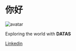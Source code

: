 # 你好

![avatar](/user/desktop/edem.png)

Exploring the world with **DATAS**

[Linkedin](https://www.linkedin.com/in/huyaling/)
